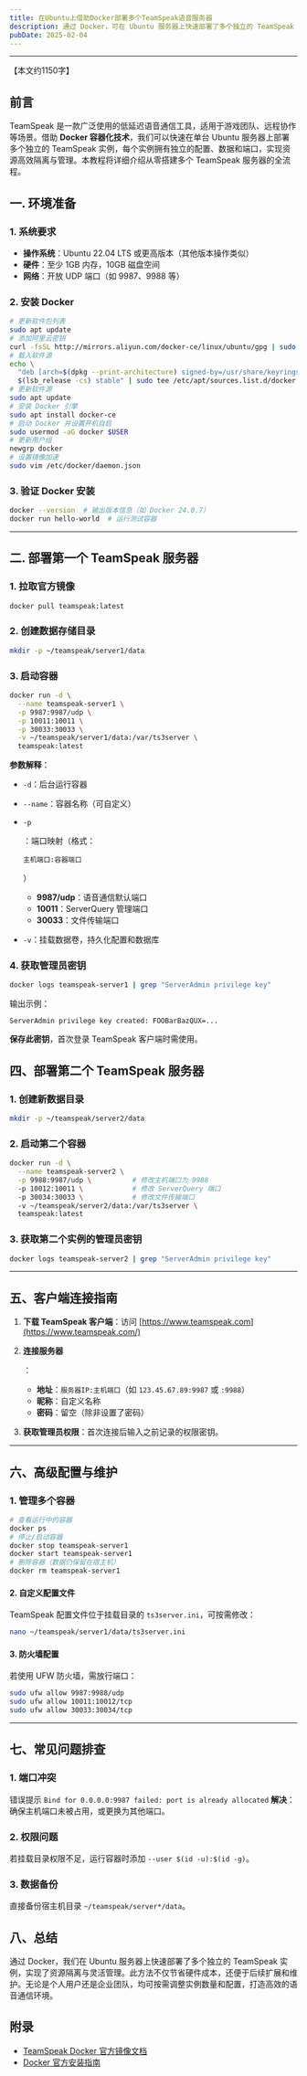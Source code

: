 ```yaml
---
title: 在Ubuntu上借助Docker部署多个TeamSpeak语音服务器
description: 通过 Docker，可在 Ubuntu 服务器上快速部署了多个独立的 TeamSpeak 实例，实现了资源隔离与灵活管理。此方法不仅节省硬件成本，还便于后续扩展和维护。
pubDate: 2025-02-04
---
```


------

【本文约1150字】

## 前言

TeamSpeak 是一款广泛使用的低延迟语音通信工具，适用于游戏团队、远程协作等场景。借助 **Docker 容器化技术**，我们可以快速在单台 Ubuntu 服务器上部署多个独立的 TeamSpeak 实例，每个实例拥有独立的配置、数据和端口，实现资源高效隔离与管理。本教程将详细介绍从零搭建多个 TeamSpeak 服务器的全流程。

## 一. 环境准备

### 1. 系统要求

- **操作系统**：Ubuntu 22.04 LTS 或更高版本（其他版本操作类似）
- **硬件**：至少 1GB 内存，10GB 磁盘空间
- **网络**：开放 UDP 端口（如 9987、9988 等）

### 2. 安装 Docker

```bash
# 更新软件包列表
sudo apt update
# 添加阿里云密钥
curl -fsSL http://mirrors.aliyun.com/docker-ce/linux/ubuntu/gpg | sudo gpg --dearmor -o /usr/share/keyrings/docker-archive-keyring.gpg
# 载入软件源
echo \
  "deb [arch=$(dpkg --print-architecture) signed-by=/usr/share/keyrings/docker-archive-keyring.gpg] http://mirrors.aliyun.com/docker-ce/linux/ubuntu \
  $(lsb_release -cs) stable" | sudo tee /etc/apt/sources.list.d/docker.list > /dev/null
# 更新软件源
sudo apt update
# 安装 Docker 引擎
sudo apt install docker-ce
# 启动 Docker 并设置开机自启
sudo usermod -aG docker $USER
# 更新用户组
newgrp docker
# 设置镜像加速
sudo vim /etc/docker/daemon.json
```

### 3. 验证 Docker 安装

```bash
docker --version  # 输出版本信息（如 Docker 24.0.7）
docker run hello-world  # 运行测试容器
```

------

## 二. 部署第一个 TeamSpeak 服务器

### 1. 拉取官方镜像

```bash
docker pull teamspeak:latest
```

### 2. 创建数据存储目录

```bash
mkdir -p ~/teamspeak/server1/data
```

### 3. 启动容器

```bash
docker run -d \
  --name teamspeak-server1 \
  -p 9987:9987/udp \
  -p 10011:10011 \
  -p 30033:30033 \
  -v ~/teamspeak/server1/data:/var/ts3server \
  teamspeak:latest
```

**参数解释**：

- `-d`：后台运行容器

- `--name`：容器名称（可自定义）

- ```
  -p
  ```

  ：端口映射（格式：

  ```
  主机端口:容器端口
  ```

  ）

  - **9987/udp**：语音通信默认端口
  - **10011**：ServerQuery 管理端口
  - **30033**：文件传输端口

- `-v`：挂载数据卷，持久化配置和数据库

### 4. 获取管理员密钥

```bash
docker logs teamspeak-server1 | grep "ServerAdmin privilege key"
```

输出示例：

```
ServerAdmin privilege key created: FOOBarBazQUX=...
```

**保存此密钥**，首次登录 TeamSpeak 客户端时需使用。

## 四、部署第二个 TeamSpeak 服务器

### 1. 创建新数据目录

```bash
mkdir -p ~/teamspeak/server2/data
```

### 2. 启动第二个容器

```bash
docker run -d \
  --name teamspeak-server2 \
  -p 9988:9987/udp \          # 修改主机端口为 9988
  -p 10012:10011 \            # 修改 ServerQuery 端口
  -p 30034:30033 \            # 修改文件传输端口
  -v ~/teamspeak/server2/data:/var/ts3server \
  teamspeak:latest
```

### 3. 获取第二个实例的管理员密钥

```bash
docker logs teamspeak-server2 | grep "ServerAdmin privilege key"
```

------

## 五、客户端连接指南

1. **下载 TeamSpeak 客户端**：访问 [https://www.teamspeak.com](https://www.teamspeak.com/)

2. **连接服务器**

   ：

   - **地址**：`服务器IP:主机端口`（如 `123.45.67.89:9987` 或 `:9988`）
   - **昵称**：自定义名称
   - **密码**：留空（除非设置了密码）

3. **获取管理员权限**：首次连接后输入之前记录的权限密钥。

------

## 六、高级配置与维护

### 1. 管理多个容器

```bash
# 查看运行中的容器
docker ps
# 停止/启动容器
docker stop teamspeak-server1
docker start teamspeak-server1
# 删除容器（数据仍保留在宿主机）
docker rm teamspeak-server1
```

#### 2. 自定义配置文件

TeamSpeak 配置文件位于挂载目录的 `ts3server.ini`，可按需修改：

```bash
nano ~/teamspeak/server1/data/ts3server.ini
```

#### 3. 防火墙配置

若使用 UFW 防火墙，需放行端口：

```bash
sudo ufw allow 9987:9988/udp
sudo ufw allow 10011:10012/tcp
sudo ufw allow 30033:30034/tcp
```

------

## 七、常见问题排查

### 1. 端口冲突

错误提示 `Bind for 0.0.0.0:9987 failed: port is already allocated`
 **解决**：确保主机端口未被占用，或更换为其他端口。

### 2. 权限问题

若挂载目录权限不足，运行容器时添加 `--user $(id -u):$(id -g)`。

### 3. 数据备份

直接备份宿主机目录 `~/teamspeak/server*/data`。

## 八、总结

通过 Docker，我们在 Ubuntu 服务器上快速部署了多个独立的 TeamSpeak 实例，实现了资源隔离与灵活管理。此方法不仅节省硬件成本，还便于后续扩展和维护。无论是个人用户还是企业团队，均可按需调整实例数量和配置，打造高效的语音通信环境。

## **附录**

- [TeamSpeak Docker 官方镜像文档](https://hub.docker.com/_/teamspeak)
- [Docker 官方安装指南](https://docs.docker.com/engine/install/ubuntu/)
